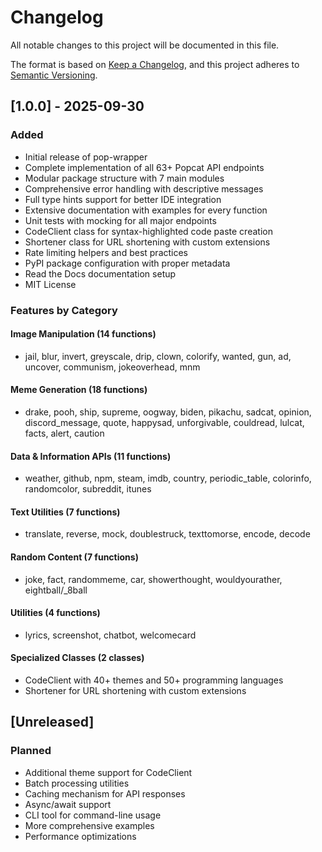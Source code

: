 # Changelog

All notable changes to this project will be documented in this file.

The format is based on [Keep a Changelog](https://keepachangelog.com/en/1.0.0/),
and this project adheres to [Semantic Versioning](https://semver.org/spec/v2.0.0.html).

## [1.0.0] - 2025-09-30

### Added
- Initial release of pop-wrapper
- Complete implementation of all 63+ Popcat API endpoints
- Modular package structure with 7 main modules
- Comprehensive error handling with descriptive messages
- Full type hints support for better IDE integration
- Extensive documentation with examples for every function
- Unit tests with mocking for all major endpoints
- CodeClient class for syntax-highlighted code paste creation
- Shortener class for URL shortening with custom extensions
- Rate limiting helpers and best practices
- PyPI package configuration with proper metadata
- Read the Docs documentation setup
- MIT License

### Features by Category

#### Image Manipulation (14 functions)
- jail, blur, invert, greyscale, drip, clown, colorify, wanted, gun, ad, uncover, communism, jokeoverhead, mnm

#### Meme Generation (18 functions)  
- drake, pooh, ship, supreme, oogway, biden, pikachu, sadcat, opinion, discord_message, quote, happysad, unforgivable, couldread, lulcat, facts, alert, caution

#### Data & Information APIs (11 functions)
- weather, github, npm, steam, imdb, country, periodic_table, colorinfo, randomcolor, subreddit, itunes

#### Text Utilities (7 functions)
- translate, reverse, mock, doublestruck, texttomorse, encode, decode

#### Random Content (7 functions)
- joke, fact, randommeme, car, showerthought, wouldyourather, eightball/_8ball

#### Utilities (4 functions)
- lyrics, screenshot, chatbot, welcomecard

#### Specialized Classes (2 classes)
- CodeClient with 40+ themes and 50+ programming languages
- Shortener for URL shortening with custom extensions

## [Unreleased]

### Planned
- Additional theme support for CodeClient
- Batch processing utilities
- Caching mechanism for API responses
- Async/await support
- CLI tool for command-line usage
- More comprehensive examples
- Performance optimizations
